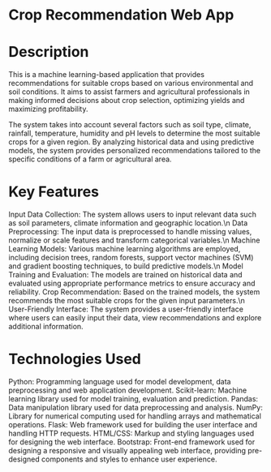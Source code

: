 # Crop Recommendation Web App
# Description
This is a machine learning-based application that provides recommendations for suitable crops based on various environmental and soil conditions. It aims to assist farmers and agricultural professionals in making informed decisions about crop selection, optimizing yields and maximizing profitability.

The system takes into account several factors such as soil type, climate, rainfall, temperature, humidity and pH levels to determine the most suitable crops for a given region. By analyzing historical data and using predictive models, the system provides personalized recommendations tailored to the specific conditions of a farm or agricultural area.

# Key Features
Input Data Collection: The system allows users to input relevant data such as soil parameters, climate information and geographic location.\n
Data Preprocessing: The input data is preprocessed to handle missing values, normalize or scale features and transform categorical variables.\n
Machine Learning Models: Various machine learning algorithms are employed, including decision trees, random forests, support vector machines (SVM) and gradient boosting techniques, to build predictive models.\n
Model Training and Evaluation: The models are trained on historical data and evaluated using appropriate performance metrics to ensure accuracy and reliability.
Crop Recommendation: Based on the trained models, the system recommends the most suitable crops for the given input parameters.\n
User-Friendly Interface: The system provides a user-friendly interface where users can easily input their data, view recommendations and explore additional information.

# Technologies Used
Python: Programming language used for model development, data preprocessing and web application development.
Scikit-learn: Machine learning library used for model training, evaluation and prediction.
Pandas: Data manipulation library used for data preprocessing and analysis.
NumPy: Library for numerical computing used for handling arrays and mathematical operations.
Flask: Web framework used for building the user interface and handling HTTP requests.
HTML/CSS: Markup and styling languages used for designing the web interface.
Bootstrap: Front-end framework used for designing a responsive and visually appealing web interface, providing pre-designed components and styles to enhance user experience.

